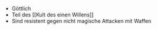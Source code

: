 + Göttlich
+ Teil des [[Kult des einen Willens]]
+ Sind resistent gegen nicht magische Attacken mit Waffen 